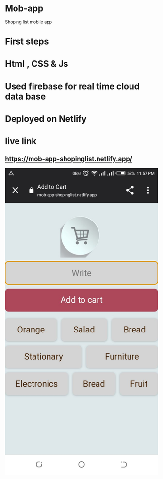 # Mob-app
Shoping list mobile app
# First steps
# Html , CSS & Js
# Used firebase for real time cloud data base
# Deployed on Netlify

# live link
## https://mob-app-shopinglist.netlify.app/
![alt text](/images/photo_2023-10-15_23-57-18.jpg)